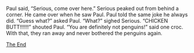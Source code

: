 Paul said, “Serious, come over here.”
Serious peaked out from behind a corner. He came over when he saw Paul.
Paul told the same joke he always did. 
“Guess what?” asked Paul.
“What?” sighed Serious.
“CHICKEN BUTT!!!!!!” shouted Paul. 
“You are definitely not penguins!” said one croc. With that, they ran away and never bothered the penguins again.

[The End](Survives.md)
